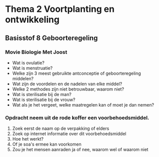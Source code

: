 # Thema 2 Voortplanting en ontwikkeling

## Basisstof 8 Geboorteregeling

### **Movie Biologie Met Joost**

- Wat is ovulatie?
- Wat is menstruatie?
- Welke zijn 3 meest gebruikte antconceptie of geboorteregeling middelen?
- Wat zijn de voordelen en de nadelen van elke middel?
- Welke 2 methodes zijn niet betrouwbaar, waarom niet?
- Wat is sterilisatie bij de man?
- Wat is sterilisatie bij de vrouw?
- Wat als je het vergeet, welke maatregelen kan of moet je dan nemen?


### **Opdracht neem uit de rode koffer een voorbehoedsmiddel.**

1. Zoek eerst de naam op de verpakking of elders
2. Zoek op internet informatie over dit voorbehoedsmiddel
1. Hoe het werkt?
2. Of je soa's ermee kan voorkomen
3. Zou je het mensen aanraden ja of nee, waarom wel of waarom niet 